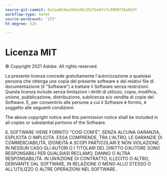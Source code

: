 ```yaml
---
source-git-commit: 0a1aa854ea286a30c3527be8fc7c0998726a663f
workflow-type: tm+mt
source-wordcount: '177'
ht-degree: 52%

---
```

# Licenza MIT

© Copyright 2021 Adobe. All rights reserved.

La presente licenza concede gratuitamente l&#39;autorizzazione a qualsiasi persona che ottenga una copia del presente software e dei relativi file di documentazione (il &quot;Software&quot;) a trattare il Software senza restrizioni. Questa licenza include senza limitazioni i diritti di utilizzo, copia, modifica, unione, pubblicazione, distribuzione, sublicenza e/o vendita di copie del Software. E, per consentirlo alle persone a cui il Software è fornito, è soggetto alle seguenti condizioni:

The above copyright notice and this permission notice shall be included in all copies or substantial portions of the Software.

IL SOFTWARE VIENE FORNITO &quot;COSÌ COM&#39;È&quot;, SENZA ALCUNA GARANZIA, ESPLICITA O IMPLICITA. ESSA COMPRENDE, TRA L&#39;ALTRO, LE GARANZIE DI COMMERCIABILITÀ, IDONEITÀ A SCOPI PARTICOLARI E NON VIOLAZIONE. IN NESSUN CASO GLI AUTORI O I TITOLARI DEL DIRITTO D’AUTORE SONO RESPONSABILI PER QUALSIASI RECLAMO, DANNO O ALTRA RESPONSABILITÀ. IN UN’AZIONE DI CONTRATTO, ILLECITO O ALTRO, DERIVANTE DAL SOFTWARE, IN RELAZIONE O MENO ALLO STESSO O ALL’UTILIZZO O ALTRE OPERAZIONI NEL SOFTWARE.

